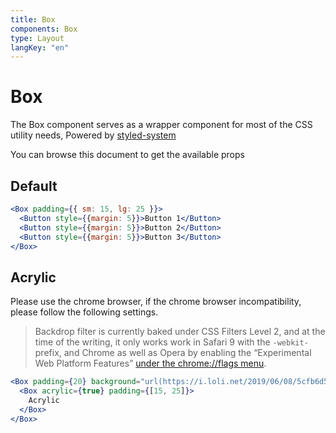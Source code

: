 ```yaml
---
title: Box
components: Box
type: Layout
langKey: "en"
---
```


# Box

<p class="description">The Box component serves as a wrapper component for most of the CSS utility needs, Powered by <a href="https://styled-system.com/">styled-system</a></p>

You can browse this document to get the available props

## Default

```jsx
<Box padding={{ sm: 15, lg: 25 }}>
  <Button style={{margin: 5}}>Button 1</Button>
  <Button style={{margin: 5}}>Button 2</Button>
  <Button style={{margin: 5}}>Button 3</Button>
</Box>
```

## Acrylic

Please use the chrome browser, if the chrome browser incompatibility, please follow the following settings.

> Backdrop filter is currently baked under CSS Filters Level 2, and at the time of the writing, it only works work in Safari 9 with the `-webkit-` prefix, and Chrome as well as Opera by enabling the “Experimental Web Platform Features” [under the chrome://flags menu](https://webdesign.tutsplus.com/tutorials/css-backdrop-filters--cms-27314).

```jsx
<Box padding={20} background="url(https://i.loli.net/2019/06/08/5cfb6d5a7456419123.jpg) center/cover fixed">
  <Box acrylic={true} padding={[15, 25]}>
    Acrylic
  </Box>
</Box>
```
